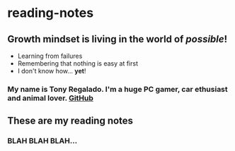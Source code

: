 # reading-notes


## Growth mindset is living in the world of *possible*!
- Learning from failures
- Remembering that nothing is easy at first
- I don't know how... **yet**!

### My name is Tony Regalado. I'm a huge PC gamer, car ethusiast and animal lover. [GitHub](https://github.com/Iriggy)

## These are my reading notes

### BLAH BLAH BLAH...
